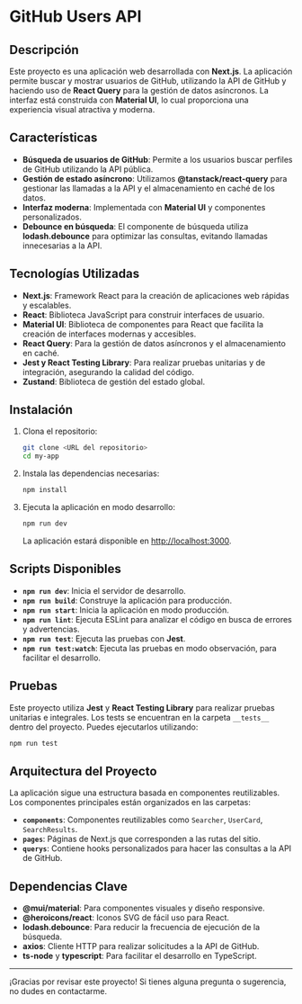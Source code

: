 # GitHub Users API

## Descripción

Este proyecto es una aplicación web desarrollada con **Next.js**. La aplicación permite buscar y mostrar usuarios de GitHub, utilizando la API de GitHub y haciendo uso de **React Query** para la gestión de datos asíncronos. La interfaz está construida con **Material UI**, lo cual proporciona una experiencia visual atractiva y moderna.

## Características

- **Búsqueda de usuarios de GitHub**: Permite a los usuarios buscar perfiles de GitHub utilizando la API pública.
- **Gestión de estado asíncrono**: Utilizamos **@tanstack/react-query** para gestionar las llamadas a la API y el almacenamiento en caché de los datos.
- **Interfaz moderna**: Implementada con **Material UI** y componentes personalizados.
- **Debounce en búsqueda**: El componente de búsqueda utiliza **lodash.debounce** para optimizar las consultas, evitando llamadas innecesarias a la API.

## Tecnologías Utilizadas

- **Next.js**: Framework React para la creación de aplicaciones web rápidas y escalables.
- **React**: Biblioteca JavaScript para construir interfaces de usuario.
- **Material UI**: Biblioteca de componentes para React que facilita la creación de interfaces modernas y accesibles.
- **React Query**: Para la gestión de datos asíncronos y el almacenamiento en caché.
- **Jest y React Testing Library**: Para realizar pruebas unitarias y de integración, asegurando la calidad del código.
- **Zustand**: Biblioteca de gestión del estado global.

## Instalación

1. Clona el repositorio:

   ```bash
   git clone <URL del repositorio>
   cd my-app
   ```

2. Instala las dependencias necesarias:

   ```bash
   npm install
   ```

3. Ejecuta la aplicación en modo desarrollo:
   ```bash
   npm run dev
   ```
   La aplicación estará disponible en [http://localhost:3000](http://localhost:3000).

## Scripts Disponibles

- **`npm run dev`**: Inicia el servidor de desarrollo.
- **`npm run build`**: Construye la aplicación para producción.
- **`npm run start`**: Inicia la aplicación en modo producción.
- **`npm run lint`**: Ejecuta ESLint para analizar el código en busca de errores y advertencias.
- **`npm run test`**: Ejecuta las pruebas con **Jest**.
- **`npm run test:watch`**: Ejecuta las pruebas en modo observación, para facilitar el desarrollo.

## Pruebas

Este proyecto utiliza **Jest** y **React Testing Library** para realizar pruebas unitarias e integrales. Los tests se encuentran en la carpeta `__tests__` dentro del proyecto. Puedes ejecutarlos utilizando:

```bash
npm run test
```

## Arquitectura del Proyecto

La aplicación sigue una estructura basada en componentes reutilizables. Los componentes principales están organizados en las carpetas:

- **`components`**: Componentes reutilizables como `Searcher`, `UserCard`, `SearchResults`.
- **`pages`**: Páginas de Next.js que corresponden a las rutas del sitio.
- **`querys`**: Contiene hooks personalizados para hacer las consultas a la API de GitHub.

## Dependencias Clave

- **@mui/material**: Para componentes visuales y diseño responsive.
- **@heroicons/react**: Iconos SVG de fácil uso para React.
- **lodash.debounce**: Para reducir la frecuencia de ejecución de la búsqueda.
- **axios**: Cliente HTTP para realizar solicitudes a la API de GitHub.
- **ts-node** y **typescript**: Para facilitar el desarrollo en TypeScript.

---

¡Gracias por revisar este proyecto! Si tienes alguna pregunta o sugerencia, no dudes en contactarme.
